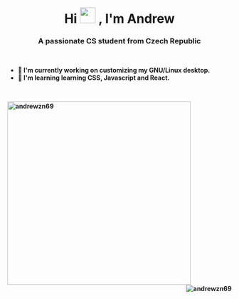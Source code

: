 <h1 align="center">Hi <img src="https://cdn.jsdelivr.net/gh/Th3Wall/assets-cdn/PersonalGithubReadme/HandGreet.gif" width="35px" />&nbsp;, I'm Andrew<b> </h1>

<h3 align="center">A passionate CS student from Czech Republic</h3>
 
<br>
 
- 🔭 I'm currently working on customizing my GNU/Linux desktop.
- 🌱 I'm learning learning CSS, Javascript and React.
  
<br>
  
<p><img align="left" width="412px" src="https://github-readme-stats.vercel.app/api/top-langs?username=andrewzn69&show_icons=true&bg_color=161a1d&title_color=a4161a&icon_color=660708&text_color=d3d3d3&border_color=161a18&locale=en&layout=compact" alt="andrewzn69" /></p>
  
<p>&nbsp;<img align="right" src="https://github-readme-stats.vercel.app/api?username=andrewzn69&count_private=true&show_icons=true&bg_color=161a1d&title_color=a4161a&icon_color=660708&text_color=d3d3d3&border_color=161a18&locale=en" alt="andrewzn69" /></p>

